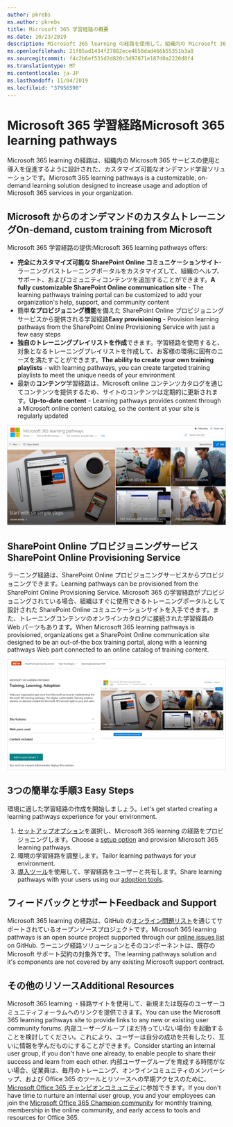 ```yaml
---
author: pkrebs
ms.author: pkrebs
title: Microsoft 365 学習経路の概要
ms.date: 10/23/2019
description: Microsoft 365 learning の経路を使用して、組織内の Microsoft 365 サービスの使用を促進する方法について説明します。 ラーニング経路には、カスタム SharePoint Online web パーツと、Microsoft 365 テナントに簡単にプロビジョニングできる最新の SharePoint Online コミュニケーショントレーニングサイトが含まれています。
ms.openlocfilehash: 21f85ad1434f27882ece4658dad466b55351b3a8
ms.sourcegitcommit: f4c2b6ef531d2d820c3d97871e187d0a2220d8f4
ms.translationtype: MT
ms.contentlocale: ja-JP
ms.lasthandoff: 11/04/2019
ms.locfileid: "37956590"
---
```

# <a name="microsoft-365-learning-pathways"></a><span data-ttu-id="c276f-104">Microsoft 365 学習経路</span><span class="sxs-lookup"><span data-stu-id="c276f-104">Microsoft 365 learning pathways</span></span> 
<span data-ttu-id="c276f-105">Microsoft 365 learning の経路は、組織内の Microsoft 365 サービスの使用と導入を促進するように設計された、カスタマイズ可能なオンデマンド学習ソリューションです。</span><span class="sxs-lookup"><span data-stu-id="c276f-105">Microsoft 365 learning pathways is a customizable, on-demand learning solution designed to increase usage and adoption of Microsoft 365 services in your organization.</span></span>   

## <a name="on-demand-custom-training-from-microsoft"></a><span data-ttu-id="c276f-106">Microsoft からのオンデマンドのカスタムトレーニング</span><span class="sxs-lookup"><span data-stu-id="c276f-106">On-demand, custom training from Microsoft</span></span>

<span data-ttu-id="c276f-107">Microsoft 365 学習経路の提供:</span><span class="sxs-lookup"><span data-stu-id="c276f-107">Microsoft 365 learning pathways offers:</span></span>

- <span data-ttu-id="c276f-108">**完全にカスタマイズ可能な SharePoint Online コミュニケーションサイト**-ラーニングパストレーニングポータルをカスタマイズして、組織のヘルプ、サポート、およびコミュニティコンテンツを追加することができます。</span><span class="sxs-lookup"><span data-stu-id="c276f-108">**A fully customizable SharePoint Online communication site** - The learning pathways training portal can be customized to add your organization's help, support, and community content</span></span>
- <span data-ttu-id="c276f-109">簡単**なプロビジョニング機能**を備えた SharePoint Online プロビジョニングサービスから提供される学習経路</span><span class="sxs-lookup"><span data-stu-id="c276f-109">**Easy provisioning** - Provision learning pathways from the SharePoint Online Provisioning Service with just a few easy steps</span></span>
- <span data-ttu-id="c276f-110">**独自のトレーニングプレイリストを作成**できます。学習経路を使用すると、対象となるトレーニングプレイリストを作成して、お客様の環境に固有のニーズを満たすことができます。</span><span class="sxs-lookup"><span data-stu-id="c276f-110">**The ability to create your own training playlists** - with learning pathways, you can create targeted training playlists to meet the unique needs of your environment</span></span>
- <span data-ttu-id="c276f-111">最新の**コンテンツ**学習経路は、Microsoft online コンテンツカタログを通じてコンテンツを提供するため、サイトのコンテンツは定期的に更新されます。</span><span class="sxs-lookup"><span data-stu-id="c276f-111">**Up-to-date content** - Learning pathways provides content through a Microsoft online content catalog, so the content at your site is regularly updated</span></span>

![cg-introducing](media/cg-introducing.png)

## <a name="sharepoint-online-provisioning-service"></a><span data-ttu-id="c276f-113">SharePoint Online プロビジョニングサービス</span><span class="sxs-lookup"><span data-stu-id="c276f-113">SharePoint Online Provisioning Service</span></span> 
<span data-ttu-id="c276f-114">ラーニング経路は、SharePoint Online プロビジョニングサービスからプロビジョニングできます。</span><span class="sxs-lookup"><span data-stu-id="c276f-114">Learning pathways can be provisioned from the SharePoint Online Provisioning Service.</span></span> <span data-ttu-id="c276f-115">Microsoft 365 の学習経路がプロビジョニングされている場合、組織はすぐに使用できるトレーニングポータルとして設計された SharePoint Online コミュニケーションサイトを入手できます。また、トレーニングコンテンツのオンラインカタログに接続された学習経路の Web パーツもあります。</span><span class="sxs-lookup"><span data-stu-id="c276f-115">When Microsoft 365 learning pathways is provisioned, organizations get a SharePoint Online communication site designed to be an out-of-the box training portal, along with a learning pathways Web part connected to an online catalog of training content.</span></span> 

![cg-provision](media/cg-provision.png)

## <a name="3-easy-steps"></a><span data-ttu-id="c276f-117">3つの簡単な手順</span><span class="sxs-lookup"><span data-stu-id="c276f-117">3 Easy Steps</span></span>
<span data-ttu-id="c276f-118">環境に適した学習経路の作成を開始しましょう。</span><span class="sxs-lookup"><span data-stu-id="c276f-118">Let's get started creating a learning pathways experience for your environment.</span></span>
1. <span data-ttu-id="c276f-119">[セットアップオプション](custom_setupoptions.md)を選択し、Microsoft 365 learning の経路をプロビジョニングします。</span><span class="sxs-lookup"><span data-stu-id="c276f-119">Choose a [setup option](custom_setupoptions.md) and provision Microsoft 365 learning pathways.</span></span>  
2. <span data-ttu-id="c276f-120">環境の学習経路を調整します。</span><span class="sxs-lookup"><span data-stu-id="c276f-120">Tailor learning pathways for your environment.</span></span>
3. <span data-ttu-id="c276f-121">[導入ツール](driveadoption.md)を使用して、学習経路をユーザーと共有します。</span><span class="sxs-lookup"><span data-stu-id="c276f-121">Share learning pathways with your users using our [adoption tools](driveadoption.md).</span></span>

## <a name="feedback-and-support"></a><span data-ttu-id="c276f-122">フィードバックとサポート</span><span class="sxs-lookup"><span data-stu-id="c276f-122">Feedback and Support</span></span>

<span data-ttu-id="c276f-123">Microsoft 365 learning の経路は、GitHub の[オンライン問題リスト](https://aka.ms/CustomLearningHelp)を通じてサポートされているオープンソースプロジェクトです。</span><span class="sxs-lookup"><span data-stu-id="c276f-123">Microsoft 365 learning pathways is an open source project supported through our [online issues list](https://aka.ms/CustomLearningHelp) on GitHub.</span></span> <span data-ttu-id="c276f-124">ラーニング経路ソリューションとそのコンポーネントは、既存の Microsoft サポート契約の対象外です。</span><span class="sxs-lookup"><span data-stu-id="c276f-124">The learning pathways solution and it's components are not covered by any existing Microsoft support contract.</span></span>  

## <a name="additional-resources"></a><span data-ttu-id="c276f-125">その他のリソース</span><span class="sxs-lookup"><span data-stu-id="c276f-125">Additional Resources</span></span>
<span data-ttu-id="c276f-126">Microsoft 365 learning ・経路サイトを使用して、新規または既存のユーザーコミュニティフォーラムへのリンクを提供できます。</span><span class="sxs-lookup"><span data-stu-id="c276f-126">You can use the Microsoft 365 learning pathways site to provide links to any new or existing user community forums.</span></span> <span data-ttu-id="c276f-127">内部ユーザーグループ (まだ持っていない場合) を起動することを検討してください。これにより、ユーザーは自分の成功を共有したり、互いに情報を学んだものにすることができます。</span><span class="sxs-lookup"><span data-stu-id="c276f-127">Consider starting an internal user group, if you don't have one already, to enable people to share their success and learn from each other.</span></span>  <span data-ttu-id="c276f-128">内部ユーザーグループを育成する時間がない場合、従業員は、毎月のトレーニング、オンラインコミュニティのメンバーシップ、および Office 365 のツールとリソースへの早期アクセスのために、 [Microsoft Office 365 チャンピオンコミュニティ](https://aka.ms/O365Champions)に参加できます。</span><span class="sxs-lookup"><span data-stu-id="c276f-128">If you don't have time to nurture an internal user group, you and your employees can join the [Microsoft Office 365 Champion community](https://aka.ms/O365Champions) for monthly training, membership in the online community, and early access to tools and resources for Office 365.</span></span>